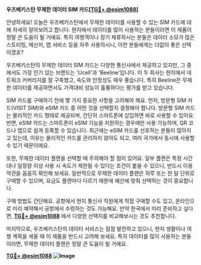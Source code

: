 **우즈베키스탄 무제한 데이터 SIM 카드[[TG💪+ @esim1088](https://t.me/s/esim1088)]**

안녕하세요! 오늘은 우즈베키스탄에서 무제한 데이터를 사용할 수 있는 SIM 카드에 대해 자세히 알아보려고 합니다. 현지에서 데이터를 많이 사용하는 분들이라면 이 제품이 정말 큰 도움이 될 거예요. 특히 여행객이나 장기 체류하시는 분들은 데이터 소모가 많은 스트리밍, 메신저, 맵 서비스 등을 자주 사용하시니, 이런 분들에게는 더없이 좋은 선택이겠죠?

우즈베키스탄의 무제한 데이터 SIM 카드는 다양한 통신사에서 제공하고 있지만, 그 중에서도 가장 인기 있는 브랜드는 'Ucell'과 'Beeline'입니다. 이 두 회사는 현지에서 네트워크 커버리지를 잘 구축했고, 속도와 안정성도 매우 좋습니다. 특히 Beeline은 무제한 데이터를 제공하면서도 가격대비 성능이 훌륭하다는 평가를 받고 있습니다.

SIM 카드를 구매하기 전에 몇 가지 중요한 사항을 고려해야 해요. 먼저, 방문형 SIM 카드(VISIT SIM)와 eSIM 카드 중 어떤 것을 선택할지 결정해야 합니다. 방문형 SIM 카드는 물리적인 카드 형태로 제공되며, 간단히 스마트폰에 삽입하면 바로 사용할 수 있어요. 반면, eSIM 카드는 스마트폰이 eSIM 기능을 지원하는 경우에만 사용 가능하며, QR 코드나 앱으로 쉽게 등록할 수 있습니다. 최근에는 eSIM 카드를 선호하는 분들이 많아지고 있는데, 이유는 물리적인 카드를 관리하지 않아도 되고, 여러 국가에서 동시에 사용할 수 있기 때문이에요.

또한, 무제한 데이터 플랜을 선택할 때 주의해야 할 점이 있어요. 일부 플랜은 특정 시간대나 일정량 이상 사용 시 속도가 제한될 수 있다는 조건이 붙을 수 있으니, 반드시 이용 약관을 꼼꼼히 확인해 보세요. 일반적으로 무제한 데이터 플랜은 하루 또는 한 달 단위로 구매할 수 있으며, 요금도 플랜마다 다르기 때문에 예산에 맞춰 선택하는 것이 중요합니다.

구매 방법도 간단해요. 공항에서 현지 통신사 직원에게 직접 구매할 수도 있고, 온라인으로 미리 예약해서 공항에서 수령하는 것도 가능해요. 만약 한국에서 미리 준비하고 싶다면, **[TG💪+ @esim1088](https://t.me/s/esim1088)** 에서 다양한 선택지를 비교해보시는 것도 추천합니다.

마지막으로, 우즈베키스탄의 데이터 서비스는 점점 발전하고 있으니, 현지 생활이나 여행 계획을 세울 때 이 제품을 반드시 고려해 보세요. 특히 데이터를 많이 사용하는 분들이라면, 무제한 데이터 플랜은 정말 큰 도움이 될 거예요. 

**[TG💪+ @esim1088](https://t.me/s/esim1088) ![Image](https://i.postimg.cc/Y0z9fWf4/image.png)**